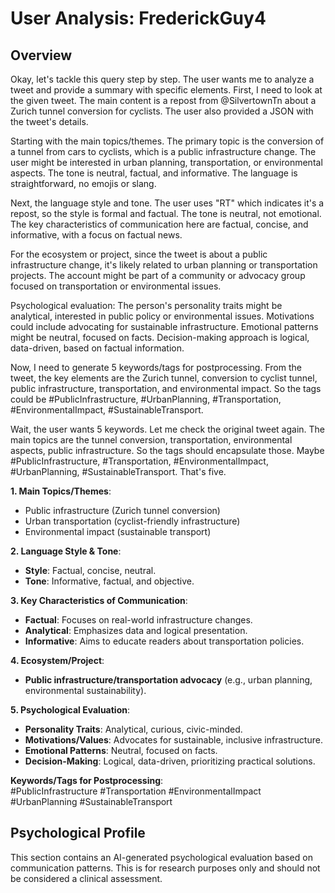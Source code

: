 # User Analysis: FrederickGuy4

## Overview

<think>
Okay, let's tackle this query step by step. The user wants me to analyze a tweet and provide a summary with specific elements. First, I need to look at the given tweet. The main content is a repost from @SilvertownTn about a Zurich tunnel conversion for cyclists. The user also provided a JSON with the tweet's details.

Starting with the main topics/themes. The primary topic is the conversion of a tunnel from cars to cyclists, which is a public infrastructure change. The user might be interested in urban planning, transportation, or environmental aspects. The tone is neutral, factual, and informative. The language is straightforward, no emojis or slang.

Next, the language style and tone. The user uses "RT" which indicates it's a repost, so the style is formal and factual. The tone is neutral, not emotional. The key characteristics of communication here are factual, concise, and informative, with a focus on factual news.

For the ecosystem or project, since the tweet is about a public infrastructure change, it's likely related to urban planning or transportation projects. The account might be part of a community or advocacy group focused on transportation or environmental issues.

Psychological evaluation: The person's personality traits might be analytical, interested in public policy or environmental issues. Motivations could include advocating for sustainable infrastructure. Emotional patterns might be neutral, focused on facts. Decision-making approach is logical, data-driven, based on factual information.

Now, I need to generate 5 keywords/tags for postprocessing. From the tweet, the key elements are the Zurich tunnel, conversion to cyclist tunnel, public infrastructure, transportation, and environmental impact. So the tags could be #PublicInfrastructure, #UrbanPlanning, #Transportation, #EnvironmentalImpact, #SustainableTransport.

Wait, the user wants 5 keywords. Let me check the original tweet again. The main topics are the tunnel conversion, transportation, environmental aspects, public infrastructure. So the tags should encapsulate those. Maybe #PublicInfrastructure, #Transportation, #EnvironmentalImpact, #UrbanPlanning, #SustainableTransport. That's five.
</think>

**1. Main Topics/Themes**:  
- Public infrastructure (Zurich tunnel conversion)  
- Urban transportation (cyclist-friendly infrastructure)  
- Environmental impact (sustainable transport)  

**2. Language Style & Tone**:  
- **Style**: Factual, concise, neutral.  
- **Tone**: Informative, factual, and objective.  

**3. Key Characteristics of Communication**:  
- **Factual**: Focuses on real-world infrastructure changes.  
- **Analytical**: Emphasizes data and logical presentation.  
- **Informative**: Aims to educate readers about transportation policies.  

**4. Ecosystem/Project**:  
- **Public infrastructure/transportation advocacy** (e.g., urban planning, environmental sustainability).  

**5. Psychological Evaluation**:  
- **Personality Traits**: Analytical, curious, civic-minded.  
- **Motivations/Values**: Advocates for sustainable, inclusive infrastructure.  
- **Emotional Patterns**: Neutral, focused on facts.  
- **Decision-Making**: Logical, data-driven, prioritizing practical solutions.  

**Keywords/Tags for Postprocessing**:  
#PublicInfrastructure #Transportation #EnvironmentalImpact #UrbanPlanning #SustainableTransport

## Psychological Profile

This section contains an AI-generated psychological evaluation based on communication patterns. This is for research purposes only and should not be considered a clinical assessment.